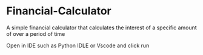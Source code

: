 # Financial-Calculator

A simple financial calculator that calculates the interest of a specific amount of over a period of time

Open in IDE such as Python IDLE or Vscode and click run
